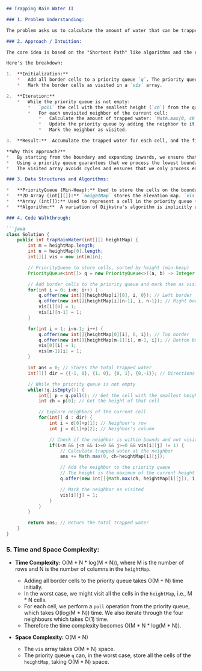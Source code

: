 ```markdown
## Trapping Rain Water II

### 1. Problem Understanding:

The problem asks us to calculate the amount of water that can be trapped in a 2D elevation map after it rains. The elevation map is represented by a 2D array of non-negative integers, where each integer represents the height of a unit cell. Water can be trapped if it's surrounded by higher elevation cells. Unlike the 1D "Trapping Rain Water" problem, water can now flow in four directions (up, down, left, and right).

### 2. Approach / Intuition:

The core idea is based on the "Shortest Path" like algorithms and the concept that water level is determined by the *boundary* of the elevation map. We treat the border cells as the starting points. The height of the water at each cell is determined by the minimum height of its surrounding boundary cells. We can use a priority queue (min-heap) to maintain the cells on the boundary, sorted by their height.

Here's the breakdown:

1.  **Initialization:**
    *   Add all border cells to a priority queue `q`. The priority queue stores cell information as `[height, row, col]` and orders them by height (smallest first).
    *   Mark the border cells as visited in a `vis` array.

2.  **Iteration:**
    *   While the priority queue is not empty:
        *   `poll` the cell with the smallest height (`ch`) from the queue. This represents the current water level limit for neighboring unvisited cells.
        *   For each unvisited neighbor of the current cell:
            *   Calculate the amount of trapped water: `Math.max(0, ch - heightMap[neighbor_row][neighbor_col])`.  If the current boundary cell is higher than the neighbor, then the difference is the amount of water trapped at this neighbor. If the boundary cell is lower or the same height, than no water is trapped.
            *   Update the priority queue by adding the neighbor to it. The height that will be added to the priority queue must be the `Math.max(ch, heightMap[neighbor_row][neighbor_col])`. This ensures that the next round of exploration uses the correct water level limit. If the neighbor is taller than the current boundary, the neighbor's height becomes the new boundary height. If the boundary height is taller than the neighbor, the boundary height remains the limit.
            *   Mark the neighbor as visited.

3.  **Result:**  Accumulate the trapped water for each cell, and the final sum is the total trapped water.

**Why this approach?**
*   By starting from the boundary and expanding inwards, we ensure that we are always considering the lowest possible water level that can be contained.
*   Using a priority queue guarantees that we process the lowest boundary cells first, which is crucial for determining the water level accurately.
*   The visited array avoids cycles and ensures that we only process each cell once.

### 3. Data Structures and Algorithms:

*   **PriorityQueue (Min-Heap):** Used to store the cells on the boundary, sorted by their height.  This ensures we process the cell with the lowest height first.
*   **2D Array (int[][]):** `heightMap` stores the elevation map. `vis` stores the visited status of each cell.
*   **Array (int[]):** Used to represent a cell in the priority queue (height, row, column). `dir` represents the four possible directions to move.
*   **Algorithm:**  A variation of Dijkstra's algorithm is implicitly used to explore the map based on the heights of the boundary cells.

### 4. Code Walkthrough:

```java
class Solution {
    public int trapRainWater(int[][] heightMap) {
        int m = heightMap.length;
        int n = heightMap[0].length;
        int[][] vis = new int[m][n];

        // PriorityQueue to store cells, sorted by height (min-heap)
        PriorityQueue<int[]> q = new PriorityQueue<>((a, b) -> Integer.compare(a[0], b[0]));

        // Add border cells to the priority queue and mark them as visited
        for(int i = 0; i<m; i++) {
            q.offer(new int[]{heightMap[i][0], i, 0}); // Left border
            q.offer(new int[]{heightMap[i][n-1], i, n-1}); // Right border
            vis[i][0] = 1;
            vis[i][n-1] = 1;
        }

        for(int i = 1; i<n-1; i++) {
            q.offer(new int[]{heightMap[0][i], 0, i}); // Top border
            q.offer(new int[]{heightMap[m-1][i], m-1, i}); // Bottom border
            vis[0][i] = 1;
            vis[m-1][i] = 1;
        }

        int ans = 0; // Stores the total trapped water
        int[][] dir = {{-1, 0}, {1, 0}, {0, 1}, {0,-1}}; // Directions to move (up, down, right, left)

        // While the priority queue is not empty
        while(!q.isEmpty()) {
            int[] p = q.poll(); // Get the cell with the smallest height
            int ch = p[0]; // Get the height of that cell

            // Explore neighbors of the current cell
            for(int[] d : dir) {
                int i = d[0]+p[1]; // Neighbor's row
                int j = d[1]+p[2]; // Neighbor's column

                // Check if the neighbor is within bounds and not visited
                if(i<m && j<n && i>=0 && j>=0 && vis[i][j] != 1) {
                    // Calculate trapped water at the neighbor
                    ans += Math.max(0, ch-heightMap[i][j]);

                    // Add the neighbor to the priority queue
                    // The height is the maximum of the current height and the neighbor's height
                    q.offer(new int[]{Math.max(ch, heightMap[i][j]), i, j});

                    // Mark the neighbor as visited
                    vis[i][j] = 1;
                }
            }
        }

        return ans; // Return the total trapped water
    }
}
```

### 5. Time and Space Complexity:

*   **Time Complexity:** O(M * N * log(M * N)), where M is the number of rows and N is the number of columns in the `heightMap`.
    *   Adding all border cells to the priority queue takes O(M + N) time initially.
    *   In the worst case, we might visit all the cells in the `heightMap`, i.e., M \* N cells.
    *   For each cell, we perform a `poll` operation from the priority queue, which takes O(log(M * N)) time. We also iterate through the four neighbours which takes O(1) time.
    *   Therefore the time complexity becomes O(M * N * log(M * N)).

*   **Space Complexity:** O(M * N)
    *   The `vis` array takes O(M * N) space.
    *   The priority queue `q` can, in the worst case, store all the cells of the `heightMap`, taking O(M * N) space.
